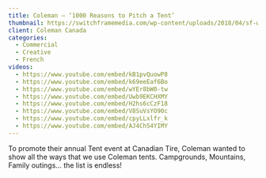 ```yaml
---
title: Coleman – ‘1000 Reasons to Pitch a Tent’
thumbnail: https://switchframemedia.com/wp-content/uploads/2018/04/sf-work-coleman.png
client: Coleman Canada
categories:
  - Commercial
  - Creative
  - French
videos:
  - https://www.youtube.com/embed/kB1pvQuowP8
  - https://www.youtube.com/embed/k69eeEaf6Bo
  - https://www.youtube.com/embed/wYEr8bW0-tw
  - https://www.youtube.com/embed/Uwb9EKCHXMY
  - https://www.youtube.com/embed/H2hs6cCzF18
  - https://www.youtube.com/embed/V8SuVsYO90c
  - https://www.youtube.com/embed/cpyLLxlfr_k
  - https://www.youtube.com/embed/AJ4Ch54YIMY
---
```

To promote their annual Tent event at Canadian Tire, Coleman wanted to show all the ways that we use Coleman tents.  Campgrounds, Mountains, Family outings… the list is endless!

